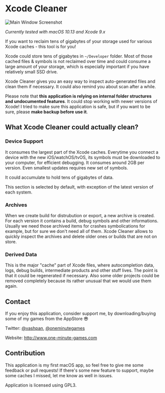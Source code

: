 # Xcode Cleaner

![Main Window Screenshot](https://github.com/vashpan/xcode-cleaner/raw/master/Documentation/Main%20Window%20Screenshot.png)

*Currently tested with macOS 10.13 and Xcode 9.x*

If you want to reclaim tens of gigabytes of your storage used for various Xcode caches - this tool is for you!

Xcode could store tens of gigabytes in `~/Developer` folder. Most of those cached files & symbols is not reclaimed over time
and could consume a large amount of your storage, which is especially important if you have relatively small SSD drive.

Xcode Cleaner gives you an easy way to inspect auto-generated files and clean them if necessary. It could also remind you about 
scan after a while.

Please note that **this application is relying on internal folder structures and undocumented features**. It could stop working with
newer versions of Xcode! I tried to make sure this application is safe, but if you want to be sure, please **make backup before use it**.

## What Xcode Cleaner could actually clean?

<insert some screenshot here>

### Device Support

It consumes the largest part of the Xcode caches. Everytime you connect a device with the new iOS/watchOS/tvOS, its symbols must be downloaded 
to your computer, for efficient debugging. It consumes around 2GB per version. Even smallest updates requires new set of symbols. 

It could accumulate to hold tens of gigabytes of data.

This section is selected by default, with exception of the latest version of each system.

### Archives

When we create build for distrubution or export, a new archive is created. For each version it contains a build, debug symbols and 
other informations. Usually we need those archived items for crashes symbolications for example, but for sure we don't need all of them.
Xcode Cleaner allows to quickly inspect the archives and delete older ones or builds that are not on store.

### Derived Data

This is the major "cache" part of Xcode files, where autocompletion data, logs, debug builds, intermediate products and other stuff lives.
The point is that it could be regenerated if necessary. Also some older projects could be removed completely because its rather unusual that 
we would use them again.

## Contact

If you enjoy this application, consider support me, by downloading/buying some of my games from the AppStore 😎

Twitter: [@vashpan](https://twitter.com/vashpan), [@oneminutegames](https://twitter.com/OneMinuteGames)

Website: http://www.one-minute-games.com

## Contribution

This application is my first macOS app, so feel free to give me some feedback or pull requests! If there's some new feature to support, maybe some caches I missed, let me know as well in issues.

Application is licensed using GPL3.
